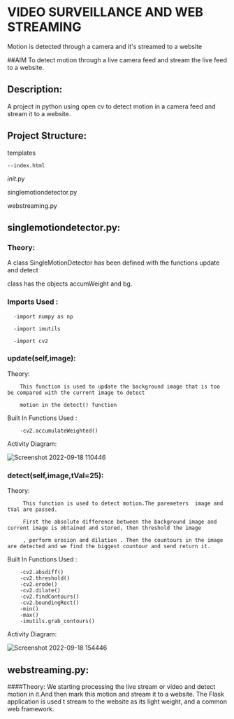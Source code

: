 # VIDEO SURVEILLANCE AND WEB STREAMING
Motion is detected through a camera and it's streamed to a website 

##AIM
To detect motion through a live camera feed and stream the live feed to a website.

## Description:
A project in python using open cv to detect motion in a camera feed and stream it to a website.

## Project Structure:
  templates
    
    --index.html
  
  _init_.py
  
  singlemotiondetector.py
  
  webstreaming.py
  
## singlemotiondetector.py:
 ### Theory:
   A class SingleMotionDetector has been defined with the functions update and detect
  
   class has the objects accumWeight and bg.
 ### Imports Used :
      -import numpy as np
    
      -import imutils
    
      -import cv2
 ### update(self,image):
   Theory:
   
        This function is used to update the background image that is too be compared with the current image to detect 
        
        motion in the detect() function
      
   Built In Functions Used :
         
        -cv2.accumulateWeighted()
        
        
   Activity Diagram:
   
![Screenshot 2022-09-18 110446](https://user-images.githubusercontent.com/82216452/190896846-4df0aab3-131e-45da-839e-84bcd9ea8160.png)  
      
  
 ### detect(self,image,tVal=25):
   Theory:
        
         This function is used to detect motion.The paremeters  image and tVal are passed.  
   
         First the absolute difference between the background image and current image is obtained and stored, then threshold the image 
  
         , perform erosion and dilation . Then the countours in the image are detected and we find the biggest countour and send return it.  
   
   Built In Functions Used :
        
        -cv2.absdiff()
        -cv2.threshold()
        -cv2.erode()
        -cv2.dilate()
        -cv2.findContours()
        -cv2.boundingRect()
        -min()
        -max()
        -imutils.grab_contours()
   
   
   Activity Diagram:
   
![Screenshot 2022-09-18 154446](https://user-images.githubusercontent.com/82216452/190897126-fcb86741-ed29-4d1b-9a80-2d79a31f8c60.png)


##   webstreaming.py:
  ####Theory:
    We starting processing the live stream or video and detect motion in it.And then mark this motion and stream it to a website.
    The Flask application is used t stream to the website as its light weight, and a common web framework.
    
    
